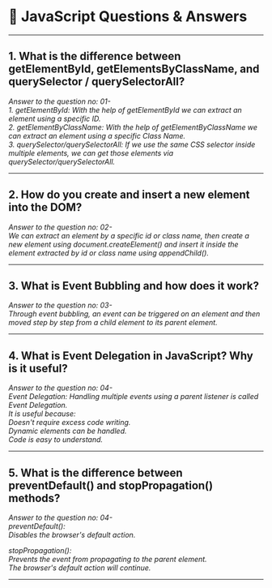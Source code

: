 # 📘 JavaScript Questions & Answers  

---

## 1. What is the difference between **getElementById, getElementsByClassName, and querySelector / querySelectorAll**?  

*Answer to the question no: 01-*  
*1. getElementById: With the help of getElementById we can extract an element using a specific ID.*  
*2. getElementByClassName: With the help of getElementByClassName we can extract an element using a specific Class Name.*  
*3. querySelector/querySelectorAll: If we use the same CSS selector inside multiple elements, we can get those elements via querySelector/querySelectorAll.*  

---

## 2. How do you **create and insert a new element into the DOM**?  

*Answer to the question no: 02-*  
*We can extract an element by a specific id or class name, then create a new element using document.createElement() and insert it inside the element extracted by id or class name using appendChild().*  

---

## 3. What is **Event Bubbling** and how does it work?  

*Answer to the question no: 03-*  
*Through event bubbling, an event can be triggered on an element and then moved step by step from a child element to its parent element.*  

---

## 4. What is **Event Delegation** in JavaScript? Why is it useful?  

*Answer to the question no: 04-*  
*Event Delegation: Handling multiple events using a parent listener is called Event Delegation.*  
*It is useful because:*  
*Doesn't require excess code writing.*  
*Dynamic elements can be handled.*  
*Code is easy to understand.*  

---

## 5. What is the difference between **preventDefault() and stopPropagation()** methods?  

*Answer to the question no: 04-*  
*preventDefault():*  
*Disables the browser's default action.*  

*stopPropagation():*  
*Prevents the event from propagating to the parent element.*  
*The browser's default action will continue.*  

---
